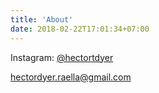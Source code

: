 ```yaml
---
title: 'About'
date: 2018-02-22T17:01:34+07:00
---
```


Instagram: [@hectortdyer](https://www.instagram.com/hectortdyer/)

hectordyer.raella@gmail.com
